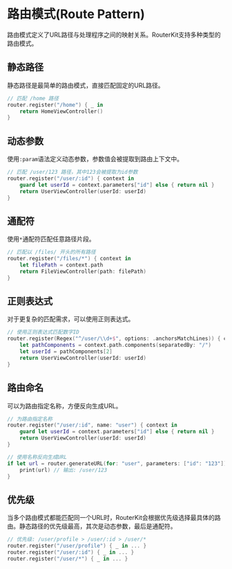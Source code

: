 # 路由模式(Route Pattern)

路由模式定义了URL路径与处理程序之间的映射关系。RouterKit支持多种类型的路由模式。

## 静态路径

静态路径是最简单的路由模式，直接匹配固定的URL路径。

```swift
// 匹配 /home 路径
router.register("/home") { _ in
    return HomeViewController()
}
```

## 动态参数

使用`:param`语法定义动态参数，参数值会被提取到路由上下文中。

```swift
// 匹配 /user/123 路径，其中123会被提取为id参数
router.register("/user/:id") { context in
    guard let userId = context.parameters["id"] else { return nil }
    return UserViewController(userId: userId)
}
```

## 通配符

使用`*`通配符匹配任意路径片段。

```swift
// 匹配以 /files/ 开头的所有路径
router.register("/files/*") { context in
    let filePath = context.path
    return FileViewController(path: filePath)
}
```

## 正则表达式

对于更复杂的匹配需求，可以使用正则表达式。

```swift
// 使用正则表达式匹配数字ID
router.register(Regex("^/user/\\d+$", options: .anchorsMatchLines)) { context in
    let pathComponents = context.path.components(separatedBy: "/")
    let userId = pathComponents[2]
    return UserViewController(userId: userId)
}
```

## 路由命名

可以为路由指定名称，方便反向生成URL。

```swift
// 为路由指定名称
router.register("/user/:id", name: "user") { context in
    guard let userId = context.parameters["id"] else { return nil }
    return UserViewController(userId: userId)
}

// 使用名称反向生成URL
if let url = router.generateURL(for: "user", parameters: ["id": "123"]) {
    print(url) // 输出: /user/123
}
```

## 优先级

当多个路由模式都能匹配同一个URL时，RouterKit会根据优先级选择最具体的路由。静态路径的优先级最高，其次是动态参数，最后是通配符。

```swift
// 优先级: /user/profile > /user/:id > /user/*
router.register("/user/profile") { _ in ... }
router.register("/user/:id") { _ in ... }
router.register("/user/*") { _ in ... }
```